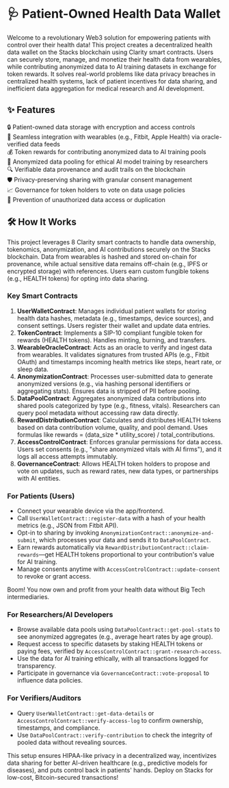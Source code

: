 # 🩺 Patient-Owned Health Data Wallet

Welcome to a revolutionary Web3 solution for empowering patients with control over their health data! This project creates a decentralized health data wallet on the Stacks blockchain using Clarity smart contracts. Users can securely store, manage, and monetize their health data from wearables, while contributing anonymized data to AI training datasets in exchange for token rewards. It solves real-world problems like data privacy breaches in centralized health systems, lack of patient incentives for data sharing, and inefficient data aggregation for medical research and AI development.

## ✨ Features

🔒 Patient-owned data storage with encryption and access controls  
📱 Seamless integration with wearables (e.g., Fitbit, Apple Health) via oracle-verified data feeds  
💰 Token rewards for contributing anonymized data to AI training pools  
🤖 Anonymized data pooling for ethical AI model training by researchers  
🔍 Verifiable data provenance and audit trails on the blockchain  
🛡️ Privacy-preserving sharing with granular consent management  
📈 Governance for token holders to vote on data usage policies  
🚫 Prevention of unauthorized data access or duplication

## 🛠 How It Works

This project leverages 8 Clarity smart contracts to handle data ownership, tokenomics, anonymization, and AI contributions securely on the Stacks blockchain. Data from wearables is hashed and stored on-chain for provenance, while actual sensitive data remains off-chain (e.g., IPFS or encrypted storage) with references. Users earn custom fungible tokens (e.g., HEALTH tokens) for opting into data sharing.

### Key Smart Contracts

1. **UserWalletContract**: Manages individual patient wallets for storing health data hashes, metadata (e.g., timestamps, device sources), and consent settings. Users register their wallet and update data entries.  
2. **TokenContract**: Implements a SIP-10 compliant fungible token for rewards (HEALTH tokens). Handles minting, burning, and transfers.  
3. **WearableOracleContract**: Acts as an oracle to verify and ingest data from wearables. It validates signatures from trusted APIs (e.g., Fitbit OAuth) and timestamps incoming health metrics like steps, heart rate, or sleep data.  
4. **AnonymizationContract**: Processes user-submitted data to generate anonymized versions (e.g., via hashing personal identifiers or aggregating stats). Ensures data is stripped of PII before pooling.  
5. **DataPoolContract**: Aggregates anonymized data contributions into shared pools categorized by type (e.g., fitness, vitals). Researchers can query pool metadata without accessing raw data directly.  
6. **RewardDistributionContract**: Calculates and distributes HEALTH tokens based on data contribution volume, quality, and pool demand. Uses formulas like rewards = (data_size * utility_score) / total_contributions.  
7. **AccessControlContract**: Enforces granular permissions for data access. Users set consents (e.g., "share anonymized vitals with AI firms"), and it logs all access attempts immutably.  
8. **GovernanceContract**: Allows HEALTH token holders to propose and vote on updates, such as reward rates, new data types, or partnerships with AI entities.

### For Patients (Users)

- Connect your wearable device via the app/frontend.  
- Call `UserWalletContract::register-data` with a hash of your health metrics (e.g., JSON from Fitbit API).  
- Opt-in to sharing by invoking `AnonymizationContract::anonymize-and-submit`, which processes your data and sends it to `DataPoolContract`.  
- Earn rewards automatically via `RewardDistributionContract::claim-rewards`—get HEALTH tokens proportional to your contribution's value for AI training.  
- Manage consents anytime with `AccessControlContract::update-consent` to revoke or grant access.

Boom! You now own and profit from your health data without Big Tech intermediaries.

### For Researchers/AI Developers

- Browse available data pools using `DataPoolContract::get-pool-stats` to see anonymized aggregates (e.g., average heart rates by age group).  
- Request access to specific datasets by staking HEALTH tokens or paying fees, verified by `AccessControlContract::grant-research-access`.  
- Use the data for AI training ethically, with all transactions logged for transparency.  
- Participate in governance via `GovernanceContract::vote-proposal` to influence data policies.

### For Verifiers/Auditors

- Query `UserWalletContract::get-data-details` or `AccessControlContract::verify-access-log` to confirm ownership, timestamps, and compliance.  
- Use `DataPoolContract::verify-contribution` to check the integrity of pooled data without revealing sources.

This setup ensures HIPAA-like privacy in a decentralized way, incentivizes data sharing for better AI-driven healthcare (e.g., predictive models for diseases), and puts control back in patients' hands. Deploy on Stacks for low-cost, Bitcoin-secured transactions!